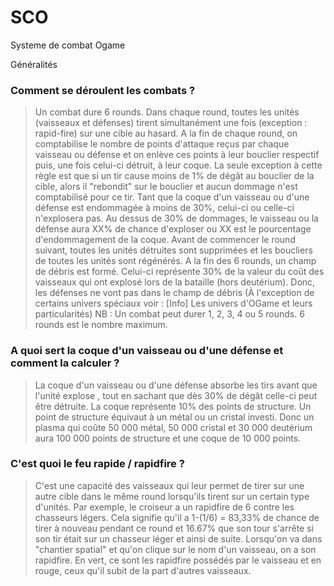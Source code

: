 # SCO
Systeme de combat Ogame

Généralités

### Comment se déroulent les combats ?

>Un combat dure 6 rounds.
>Dans chaque round, toutes les unités (vaisseaux et défenses) tirent simultanément une fois (exception : rapid-fire) sur une cible au hasard.
>A la fin de chaque round, on comptabilise le nombre de points d'attaque reçus par chaque vaisseau ou défense et on enlève ces points à leur bouclier respectif puis, une fois celui-ci détruit, à leur coque. La seule exception à cette règle est que si un tir cause moins de 1% de dégât au bouclier de la cible, alors il "rebondit" sur le bouclier et aucun dommage n'est comptabilisé pour ce tir.
>Tant que la coque d'un vaisseau ou d'une défense est endommagée à moins de 30%, celui-ci ou celle-ci n'explosera pas. Au dessus de 30% de dommages, le vaisseau ou la défense aura XX% de chance d'exploser ou XX est le pourcentage d'endommagement de la coque.
>Avant de commencer le round suivant, toutes les unités détruites sont supprimées et les boucliers de toutes les unités sont régénérés.
>A la fin des 6 rounds, un champ de débris est formé. Celui-ci représente 30% de la valeur du coût des vaisseaux qui ont explosé lors de la bataille (hors deutérium). Donc, les défenses ne vont pas dans le champ de débris (À l'exception de certains univers spéciaux voir : [Info] Les univers d'OGame et leurs particularités)
>NB : Un combat peut durer 1, 2, 3, 4 ou 5 rounds. 6 rounds est le nombre maximum.

### A quoi sert la coque d'un vaisseau ou d'une défense et comment la calculer ?

>La coque d'un vaisseau ou d'une défense absorbe les tirs avant que l'unité explose , tout en sachant que dès 30% de dégât celle-ci peut être détruite.
>La coque représente 10% des points de structure.
>Un point de structure équivaut à un métal ou un cristal investi.
>Donc un plasma qui coûte 50 000 métal, 50 000 cristal et 30 000 deutérium aura 100 000 points de structure et une coque de 10 000 points.

### C'est quoi le feu rapide / rapidfire ?

>C'est une capacité des vaisseaux qui leur permet de tirer sur une autre cible dans le même round lorsqu'ils tirent sur un certain type d'unités.
>Par exemple, le croiseur a un rapidfire de 6 contre les chasseurs légers. Cela signifie qu'il a 1-(1/6) = 83,33% de chance de tirer à nouveau pendant ce round et 16.67% que son tour s'arrête si son tir était sur un chasseur léger et ainsi de suite.
>Lorsqu'on va dans "chantier spatial" et qu'on clique sur le nom d'un vaisseau, on a son rapidfire. En vert, ce sont les rapidfire possédés par le vaisseau et en rouge, ceux qu'il subit de la part d'autres vaisseaux.
